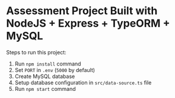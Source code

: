 # Assessment Project Built with NodeJS + Express + TypeORM + MySQL

Steps to run this project:

1. Run `npm install` command
2. Set `PORT` in `.env` (`5000` by default)
3. Create MySQL database
4. Setup database configuration in `src/data-source.ts` file
5. Run `npm start` command
